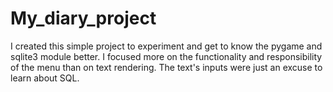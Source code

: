 # My_diary_project

I created this simple project to experiment and get to know the pygame and sqlite3 module better.
I focused more on the functionality and responsibility of the menu than on text rendering. The text's inputs were just an excuse to learn about SQL. 

